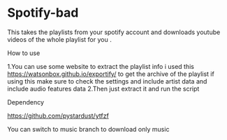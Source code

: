 # Spotify-bad
This takes the playlists from your spotify account and downloads youtube videos of the whole playlist for you .

How to use 

1.You can use some website to extract the playlist info 
 i used this https://watsonbox.github.io/exportify/ to get the archive of the playlist 
if using this make sure to check the settings and include artist data and include audio features data 
2.Then just extract it and run the script 


Dependency

https://github.com/pystardust/ytfzf

You can switch to music branch to download only music
